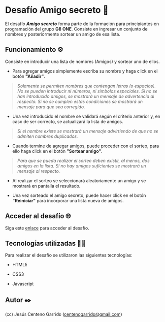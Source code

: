 # Desafío Amigo secreto 🎁

El desafío _**Amigo secreto**_ forma parte de la formación para principiantes en programación del grupo **G8 ONE**. Consiste en ingresar un conjunto de nombres y posteriormente sortear un amigo de esa lista.

## Funcionamiento ⚙️

Consiste en introducir una lista de nombres (Amigos) y sortear uno de ellos.

* Para agregar amigos simplemente escriba su nombre y haga click en el botón **"Añadir"**.

> _Solamente se permiten nombres que contengan letras (o espacios). No se pueden introducir ni números, ni símbolos especiales. Si no se han introducido amigos, se mostrará un mensaje de advertencia al respecto. Si no se cumplen estas condiciones se mostrará un mensaje para que sea corregido._

* Una vez introducido el nombre se validará según el criterio anterior y, en caso de ser correcto, se actualizará la lista de amigos.

> _Si el nombre existe se mostrará un mensaje advirtiendo de que no se admiten nombres duplicados._

* Cuando termine de agregar amigos, puede proceder con el sorteo, para ello haga click en el botón **"Sortear amigo"**.

> _Para que se pueda realizar el sorteo deben existir, al menos, dos amigos en la lista. Si no hay amigos suficientes se mostrará un mensaje al respecto._

* Al realizar el sorteo se seleccionará aleatoriamente un amigo y se mostrará en pantalla el resultado.

* Una vez sorteado el amigo secreto, puede hacer click en el botón **"Reiniciar"** para incorporar una lista nueva de amigos.

## Acceder al desafío 🌐

Siga este [enlace](https://CentenoGarrido.github.io/challenge-amigo-secreto) para acceder al desafío.

## Tecnologías utilizadas 👨‍💻

Para realizar el desafío se utilizaron las siguientes tecnologías:

* HTML5

* CSS3

* Javascript

## Autor ✒️

(cc) Jesús Centeno Garrido (centenogarrido@gmail.com)